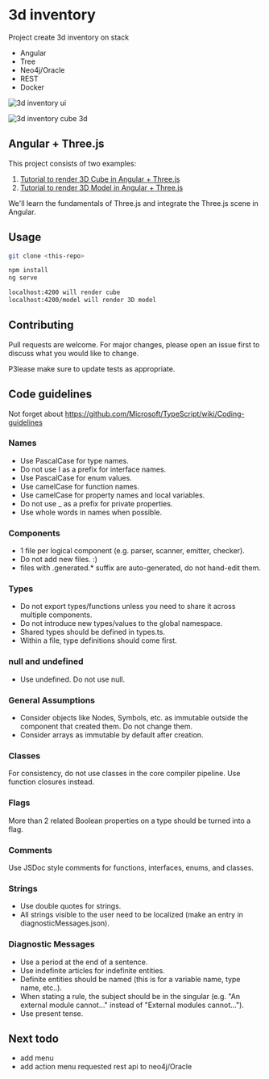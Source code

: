 # 3d inventory

Project create 3d inventory on stack

- Angular
- Tree
- Neo4j/Oracle
- REST
- Docker

![3d inventory ui](https://file%2B.vscode-resource.vscode-cdn.net/home/karol/GitHub/3d-inventory-angular-ui/doc/img/Screenshot%20from%202023-03-27%2008-11-29.png?version%3D1679897600359)

![3d inventory cube 3d](https://file%2B.vscode-resource.vscode-cdn.net/home/karol/GitHub/3d-inventory-angular-ui/doc/img/Screenshot%20from%202023-03-27%2008-15-27.png?version%3D1679897790517)

## Angular + Three.js

This project consists of two examples:

1. [Tutorial to render 3D Cube in Angular + Three.js](https://srivastavaanurag79.medium.com/hello-cube-your-first-three-js-scene-in-angular-176c44b9c6c0)
2. [Tutorial to render 3D Model in Angular + Three.js](https://srivastavaanurag79.medium.com/3d-model-three-js-scene-in-angular-7bcbc0d00c31)

We'll learn the fundamentals of Three.js and integrate the Three.js scene in Angular.

## Usage

```bash
git clone <this-repo>

npm install
ng serve

localhost:4200 will render cube
localhost:4200/model will render 3D model
```

## Contributing

Pull requests are welcome. For major changes, please open an issue first to discuss what you would like to change.

P3lease make sure to update tests as appropriate.

## Code guidelines

Not forget about https://github.com/Microsoft/TypeScript/wiki/Coding-guidelines

### Names

- Use PascalCase for type names.
- Do not use I as a prefix for interface names.
- Use PascalCase for enum values.
- Use camelCase for function names.
- Use camelCase for property names and local variables.
- Do not use \_ as a prefix for private properties.
- Use whole words in names when possible.

### Components

- 1 file per logical component (e.g. parser, scanner, emitter, checker).
- Do not add new files. :)
- files with .generated.\* suffix are auto-generated, do not hand-edit them.

### Types

- Do not export types/functions unless you need to share it across multiple components.
- Do not introduce new types/values to the global namespace.
- Shared types should be defined in types.ts.
- Within a file, type definitions should come first.

### null and undefined

- Use undefined. Do not use null.

### General Assumptions

- Consider objects like Nodes, Symbols, etc. as immutable outside the component that created them. Do not change them.
- Consider arrays as immutable by default after creation.

### Classes

For consistency, do not use classes in the core compiler pipeline. Use function closures instead.

### Flags

More than 2 related Boolean properties on a type should be turned into a flag.

### Comments

Use JSDoc style comments for functions, interfaces, enums, and classes.

### Strings

- Use double quotes for strings.
- All strings visible to the user need to be localized (make an entry in diagnosticMessages.json).

### Diagnostic Messages

- Use a period at the end of a sentence.
- Use indefinite articles for indefinite entities.
- Definite entities should be named (this is for a variable name, type name, etc..).
- When stating a rule, the subject should be in the singular (e.g. "An external module cannot..." instead of "External modules cannot...").
- Use present tense.

## Next todo

- add menu
- add action menu requested rest api to neo4j/Oracle
